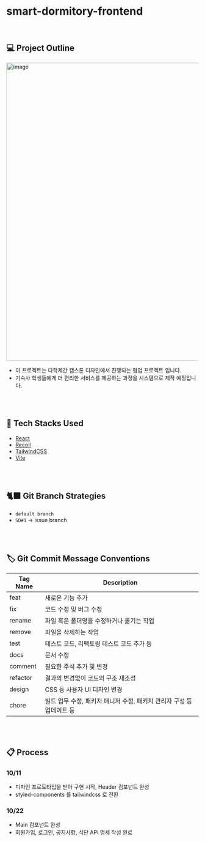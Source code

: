 # smart-dormitory-frontend

<br>


## 💻 Project Outline
<img width="780" alt="image" src="https://github.com/Smart-Dormitory/smart-dormitory-backend/assets/120713987/c369f9c8-edbd-468e-a765-0a49348324f0">

- 이 프로젝트는 다학제간 캡스톤 디자인에서 진행되는 협업 프로젝트 입니다.
- 기숙사 학생들에게 더 편리한 서비스를 제공하는 과정을 시스템으로 제작 예정입니다.

<br>
<br>

## 🔨 Tech Stacks Used
- [React](https://ko.legacy.reactjs.org/)
- [Recoil](https://recoiljs.org/ko/)
- [TailwindCSS](https://tailwindcss.com/)
- [Vite](https://ko.vitejs.dev/)

<br>
<br>

## 🐈‍⬛ Git Branch Strategies
- `default branch`
- `SD#1` -> issue branch

<br>
<br>

## 🏷️ Git Commit Message Conventions
| Tag Name | Description |
| --- | --- |
| feat | 새로운 기능 추가 |
| fix | 코드 수정 및 버그 수정 |
| rename | 파일 혹은 폴더명을 수정하거나 옮기는 작업 |
| remove | 파일을 삭제하는 작업 |
| test | 테스트 코드, 리펙토링 테스트 코드 추가 등 |
| docs | 문서 수정 |
| comment | 필요한 주석 추가 및 변경 |
| refactor | 결과의 변경없이 코드의 구조 재조정 |
| design | CSS 등 사용자 UI 디자인 변경 |
| chore | 빌드 업무 수정, 패키지 매니저 수정, 패키지 관리자 구성 등 업데이트 등 |

<br>
<br>


## 📋 Process

### 10/11
- 디자인 프로토타입을 받아 구현 시작, Header 컴포넌트 완성
- styled-components 를 tailwindcss 로 전환

### 10/22
- Main 컴포넌트 완성
- 회원가입, 로그인, 공지사항, 식단 API 명세 작성 완료
